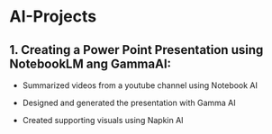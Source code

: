 # AI-Projects
## 1. Creating a Power Point Presentation using NotebookLM ang GammaAI:

- Summarized videos from a youtube channel using Notebook AI

- Designed and generated the presentation with Gamma AI

- Created supporting visuals using Napkin AI
